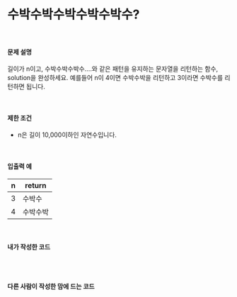 # 수박수박수박수박수박수?

<br/>

#### 문제 설명

길이가 n이고, 수박수박수박수....와 같은 패턴을 유지하는 문자열을 리턴하는 함수, solution을 완성하세요. 예를들어 n이 4이면 수박수박을 리턴하고 3이라면 수박수를 리턴하면 됩니다.

<br/>

#### 제한 조건

- n은 길이 10,000이하인 자연수입니다.

<br/>

#### 입출력 예

| n    | return   |
| ---- | -------- |
| 3    | 수박수   |
| 4    | 수박수박 |

<br/>

#### 내가 작성한 코드

```python

```

<br/>

#### 다른 사람이 작성한 맘에 드는 코드

```python

```

<br/>

